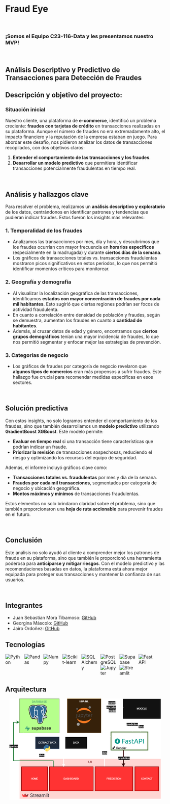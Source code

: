 <H1>Fraud Eye</H1>
</BR>
<H3>¡Somos el Equipo C23-116-Data y les presentamos nuestro MVP!</H3>
</BR>
<H2>Análisis Descriptivo y Predictivo de Transacciones para Detección de Fraudes</H2>

## **Descripción y objetivo del proyecto:**

### Situación inicial

Nuestro cliente, una plataforma de **e-commerce**, identificó un problema creciente: **fraudes con tarjetas de crédito** en transacciones realizadas en su plataforma. Aunque el número de fraudes no era extremadamente alto, el impacto financiero y la reputación de la empresa estaban en juego. Para abordar este desafío, nos pidieron analizar los datos de transacciones recopilados, con dos objetivos claros:

1. **Entender el comportamiento de las transacciones y los fraudes**.
2. **Desarrollar un modelo predictivo** que permitiera identificar transacciones potencialmente fraudulentas en tiempo real.

</BR>

## **Análisis y hallazgos clave**

Para resolver el problema, realizamos un **análisis descriptivo y exploratorio** de los datos, centrándonos en identificar patrones y tendencias que pudieran indicar fraudes. Estos fueron los insights más relevantes:

### 1. **Temporalidad de los fraudes**

- Analizamos las transacciones por mes, día y hora, y descubrimos que los fraudes ocurrían con mayor frecuencia en **horarios específicos** (especialmente en la madrugada) y durante **ciertos días de la semana**.
- Los gráficos de transacciones totales vs. transacciones fraudulentas mostraron picos significativos en estos períodos, lo que nos permitió identificar momentos críticos para monitorear.

### 2. **Geografía y demografía**

- Al visualizar la localización geográfica de las transacciones, identificamos **estados con mayor concentración de fraudes por cada mil habitantes**. Esto sugirió que ciertas regiones podrían ser focos de actividad fraudulenta.
- En cuanto a correlación entre densidad de población y fraudes, según se demuestra, aumentan los fraudes en cuanto a **cantidad de habitantes**.
- Además, al cruzar datos de edad y género, encontramos que **ciertos grupos demográficos** tenían una mayor incidencia de fraudes, lo que nos permitió segmentar y enfocar mejor las estrategias de prevención.

### 3. **Categorías de negocio**

- Los gráficos de fraudes por categoría de negocio revelaron que **algunos tipos de comercios** eran más propensos a sufrir fraudes. Este hallazgo fue crucial para recomendar medidas específicas en esos sectores.

</BR>

## **Solución predictiva**

Con estos insights, no solo logramos entender el comportamiento de los fraudes, sino que también desarrollamos un **modelo predictivo** utilizando **GradientBoost XGBoost**. Este modelo permite:

- **Evaluar en tiempo real** si una transacción tiene características que podrían indicar un fraude.
- **Priorizar la revisión** de transacciones sospechosas, reduciendo el riesgo y optimizando los recursos del equipo de seguridad.

Además, el informe incluyó gráficos clave como:

- **Transacciones totales vs. fraudulentas** por mes y día de la semana.
- **Fraudes por cada mil transacciones**, segmentados por categoría de negocio y ubicación geográfica.
- **Montos máximos y mínimos** de transacciones fraudulentas.

Estos elementos no solo brindaron claridad sobre el problema, sino que también proporcionaron una **hoja de ruta accionable** para prevenir fraudes en el futuro.

</BR>

## **Conclusión**

Este análisis no solo ayudó al cliente a comprender mejor los patrones de fraude en su plataforma, sino que también le proporcionó una herramienta poderosa para **anticiparse y mitigar riesgos**. Con el modelo predictivo y las recomendaciones basadas en datos, la plataforma está ahora mejor equipada para proteger sus transacciones y mantener la confianza de sus usuarios.

</BR>

## Integrantes

- Juan Sebastian Mora Tibamoso: [GitHub](https://github.com/JSEB99)
- Georgina Máscolo: [GitHub](https://github.com/GeoArg)
- Jairo Ordoñez: [GitHub](https://github.com/jairodpac)

## Tecnologías

<img align="left" alt="Python" width="50px" style="padding-right:10px" src="https://cdn.jsdelivr.net/gh/devicons/devicon@latest/icons/python/python-original.svg"/>
<img align="left" alt="Pandas" width="50px" style="padding-right:10px" src="https://cdn.jsdelivr.net/gh/devicons/devicon@latest/icons/pandas/pandas-original-wordmark.svg"/>
<img align="left" alt="Numpy" width="50px" style="padding-right:10px" src="https://cdn.jsdelivr.net/gh/devicons/devicon@latest/icons/numpy/numpy-plain.svg"/>
<img align="left" alt="Scikit-learn" width="50px" style="padding-right:10px" src="https://cdn.jsdelivr.net/gh/devicons/devicon@latest/icons/scikitlearn/scikitlearn-original.svg"/>
<img align="left" alt="SQLAlchemy" width="50px" style="padding-right:10px" src="https://cdn.jsdelivr.net/gh/devicons/devicon@latest/icons/sqlalchemy/sqlalchemy-original-wordmark.svg"/>
<img align="left" alt="PostgreSQL" width="50px" style="padding-right:10px" src="https://cdn.jsdelivr.net/gh/devicons/devicon@latest/icons/postgresql/postgresql-original.svg"/>
<img align="left" alt="Supabase" width="50px" style="padding-right:10px" src="https://cdn.jsdelivr.net/gh/devicons/devicon@latest/icons/supabase/supabase-original.svg"/>
<img align="left" alt="FastAPI" width="50px" style="padding-right:10px" src="https://cdn.jsdelivr.net/gh/devicons/devicon@latest/icons/fastapi/fastapi-original.svg"/>
<img align="left" alt="Jupyter" width="50px" style="padding-right:10px" src="https://cdn.jsdelivr.net/gh/devicons/devicon@latest/icons/jupyter/jupyter-original.svg"/>
<img align="left" alt="Streamlit" width="50px" style="padding-right:10px" src="https://cdn.jsdelivr.net/gh/devicons/devicon@latest/icons/streamlit/streamlit-plain-wordmark.svg"/>

<br clear="left">

## Arquitectura

<div style="display: flex; justify-content: center; align-items: center; width: 100%;">
    <img style="width: 95%;" src="/images/architecture.png" />
</div>
